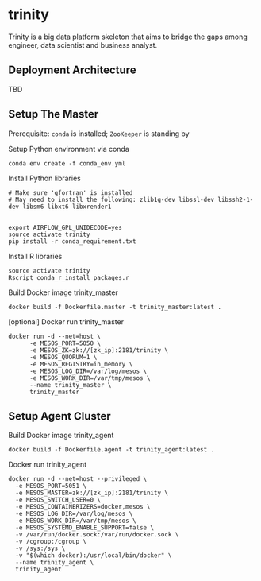 # trinity
Trinity is a big data platform skeleton that aims to bridge the gaps among engineer, data scientist and business analyst.

## Deployment Architecture
TBD

## Setup The Master
Prerequisite:
    `conda` is installed;
    `ZooKeeper` is standing by

Setup Python environment via conda

    conda env create -f conda_env.yml

Install Python libraries

    # Make sure 'gfortran' is installed
    # May need to install the following: zlib1g-dev libssl-dev libssh2-1-dev libsm6 libxt6 libxrender1


    export AIRFLOW_GPL_UNIDECODE=yes
    source activate trinity
    pip install -r conda_requirement.txt

Install R libraries

    source activate trinity
    Rscript conda_r_install_packages.r
    
Build Docker image trinity_master
    
    docker build -f Dockerfile.master -t trinity_master:latest .

[optional] Docker run trinity_master

    docker run -d --net=host \
          -e MESOS_PORT=5050 \
          -e MESOS_ZK=zk://[zk_ip]:2181/trinity \
          -e MESOS_QUORUM=1 \
          -e MESOS_REGISTRY=in_memory \
          -e MESOS_LOG_DIR=/var/log/mesos \
          -e MESOS_WORK_DIR=/var/tmp/mesos \
          --name trinity_master \
          trinity_master


## Setup Agent Cluster
Build Docker image trinity_agent

    docker build -f Dockerfile.agent -t trinity_agent:latest .

Docker run trinity_agent

    docker run -d --net=host --privileged \
      -e MESOS_PORT=5051 \
      -e MESOS_MASTER=zk://[zk_ip]:2181/trinity \
      -e MESOS_SWITCH_USER=0 \
      -e MESOS_CONTAINERIZERS=docker,mesos \
      -e MESOS_LOG_DIR=/var/log/mesos \
      -e MESOS_WORK_DIR=/var/tmp/mesos \
      -e MESOS_SYSTEMD_ENABLE_SUPPORT=false \
      -v /var/run/docker.sock:/var/run/docker.sock \
      -v /cgroup:/cgroup \
      -v /sys:/sys \
      -v "$(which docker):/usr/local/bin/docker" \
      --name trinity_agent \
      trinity_agent